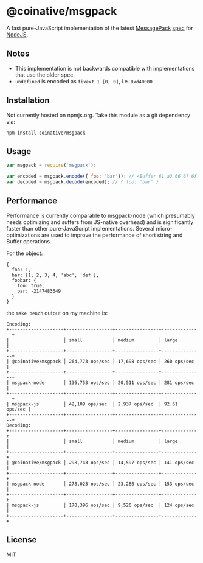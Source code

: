 # @coinative/msgpack

A fast pure-JavaScript implementation of the latest [MessagePack](http://msgpack.org) [spec](https://github.com/msgpack/msgpack/blob/master/spec.md) for [NodeJS](http://nodejs.org).

## Notes

* This implementation is not backwards compatible with implementations that use the older spec.
* `undefined` is encoded as `fixext 1 [0, 0]`, i.e. `0xd40000`

## Installation

Not currently hosted on npmjs.org. Take this module as a git dependency via:

```
npm install coinative/msgpack
```

## Usage

```js
var msgpack = require('msgpack');

var encoded = msgpack.encode({ foo: 'bar'}); // <Buffer 81 a3 66 6f 6f a3 62 61 72>
var decoded = msgpack.decode(encoded); // { foo: 'bar' }
```

## Performance

Performance is currently comparable to msgpack-node (which presumably needs optimizing and suffers from JS-native overhead) and is significantly faster than other pure-JavaScript implementations. Several micro-optimizations are used to improve the performance of short string and Buffer operations.

For the object:

```
{
  foo: 1,
  bar: [1, 2, 3, 4, 'abc', 'def'],
  foobar: {
    foo: true,
    bar: -2147483649
  }
}
```
the `make bench` output on my machine is:
```
Encoding:
+--------------------+-----------------+----------------+---------------+
|                    │ small           │ medium         │ large         |
+--------------------+-----------------+----------------+---------------+
| @coinative/msgpack │ 264,773 ops/sec │ 17,698 ops/sec │ 260 ops/sec   |
+--------------------+-----------------+----------------+---------------+
| msgpack-node       │ 136,753 ops/sec │ 20,511 ops/sec │ 281 ops/sec   |
+--------------------+-----------------+----------------+---------------+
| msgpack-js         │ 42,109 ops/sec  │ 2,937 ops/sec  │ 92.61 ops/sec |
+--------------------+-----------------+----------------+---------------+
Decoding:
+--------------------+-----------------+----------------+-------------+
|                    │ small           │ medium         │ large       |
+--------------------+-----------------+----------------+-------------+
| @coinative/msgpack │ 298,743 ops/sec │ 14,597 ops/sec │ 141 ops/sec |
+--------------------+-----------------+----------------+-------------+
| msgpack-node       │ 278,023 ops/sec │ 23,286 ops/sec │ 153 ops/sec |
+--------------------+-----------------+----------------+-------------+
| msgpack-js         │ 170,396 ops/sec │ 9,526 ops/sec  │ 124 ops/sec |
+--------------------+-----------------+----------------+-------------+
```

## License

MIT
